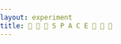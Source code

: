 ```yaml
---
layout: experiment
title: 📐 📐 📐 S P A C E 📐 📐 📐
---
```


<style>
	body {
	  margin: 0;
	  padding: 0;
	}
	
	#space {
	  position: fixed;
	  touch-action: none;
	}
</style>

<script src="https://cdnjs.cloudflare.com/ajax/libs/three.js/88/three.min.js"></script>

<script>	
	let container;
	let camera, scene, renderer;
	let uniforms;
	
	let loader=new THREE.TextureLoader();
	let texture;
	loader.setCrossOrigin("anonymous");
	loader.load(
	  'https://s3-us-west-2.amazonaws.com/s.cdpn.io/982762/noise.png',
	  function do_something_with_texture(tex) {
	    texture = tex;
	    texture.wrapS = THREE.RepeatWrapping;
	    texture.wrapT = THREE.RepeatWrapping;
	    texture.minFilter = THREE.LinearFilter;
	    init();
	    animate();
	  }
	);
	
	function init() {
	  container = document.getElementById( 'space' );
	
	  camera = new THREE.Camera();
	  camera.position.z = 1;
	
	  scene = new THREE.Scene();
	
	  var geometry = new THREE.PlaneBufferGeometry( 2, 2 );
	
	  uniforms = {
	    u_time: { type: "f", value: 1.0 },
	    u_resolution: { type: "v2", value: new THREE.Vector2() },
	    u_noise: { type: "t", value: texture },
	    u_mouse: { type: "v2", value: new THREE.Vector2() }
	  };
	
	  var material = new THREE.ShaderMaterial( {
	    uniforms: uniforms,
	    vertexShader: document.getElementById( 'vertexShader' ).textContent,
	    fragmentShader: document.getElementById( 'fragmentShader' ).textContent
	  } );
	  material.extensions.derivatives = true;
	
	  var mesh = new THREE.Mesh( geometry, material );
	  scene.add( mesh );
	
	  renderer = new THREE.WebGLRenderer();
	  renderer.setPixelRatio( 1 );
	
	  container.appendChild( renderer.domElement );
	
	  onWindowResize();
	  window.addEventListener( 'resize', onWindowResize, false );
	
	  document.addEventListener('pointermove', (e)=> {
	    let ratio = window.innerHeight / window.innerWidth;
	    uniforms.u_mouse.value.x = (e.pageX - window.innerWidth / 2) / window.innerWidth / ratio;
	    uniforms.u_mouse.value.y = (e.pageY - window.innerHeight / 2) / window.innerHeight * -1;
	    
	    e.preventDefault();
	  });
	}
	
	function onWindowResize( event ) {
	  renderer.setSize( window.innerWidth, window.innerHeight );
	  uniforms.u_resolution.value.x = renderer.domElement.width;
	  uniforms.u_resolution.value.y = renderer.domElement.height;
	}
	
	function animate(delta) {
	  requestAnimationFrame( animate );
	  render(delta);
	}
	
	function render(delta) {
	  uniforms.u_time.value = 1.2 + delta * 0.0003;
	  renderer.render( scene, camera );
	}
</script>

<script id="vertexShader" type="x-shader/x-vertex">
    void main() {
        gl_Position = vec4( position, 1.0 );
    }
</script>
<script id="fragmentShader" type="x-shader/x-fragment">
    uniform vec2 u_resolution;
    uniform float u_time;
    uniform vec2 u_mouse;
  
    #define PI 3.14159265359
    #define TAU 6.28318530718
  
    const int octaves = 2;
    const float seed = 43758.5453123;
    const float seed2 = 73156.8473192;
    // Epsilon value
    const float eps = 0.005;
  
    const vec3 ambientLight = 0.99 * vec3(1.0, 1.0, 1.0);
    const vec3 light1Pos = vec3(10., 5.0, -25.0);
    const vec3 light1Intensity = vec3(0.35);
    const vec3 light2Pos = vec3(-20., -25.0, 85.0);
    const vec3 light2Intensity = vec3(0.2);
  
    // movement variables
    vec3 movement = vec3(.0);

    // Gloable variables for the raymarching algorithm.
    const int maxIterations = 256;
    const int maxIterationsShad = 16;
    const float stepScale = .7;
    const float stopThreshold = 0.001;
  
  vec3 camera_position;
  
  
  mat4 rotationMatrix(vec3 axis, float angle)
  {
      axis = normalize(axis);
      float s = sin(angle);
      float c = cos(angle);
      float oc = 1.0 - c;

      return mat4(oc * axis.x * axis.x + c,           oc * axis.x * axis.y - axis.z * s,  oc * axis.z * axis.x + axis.y * s,  0.0,
                  oc * axis.x * axis.y + axis.z * s,  oc * axis.y * axis.y + c,           oc * axis.y * axis.z - axis.x * s,  0.0,
                  oc * axis.z * axis.x - axis.y * s,  oc * axis.y * axis.z + axis.x * s,  oc * axis.z * axis.z + c,           0.0,
                  0.0,                                0.0,                                0.0,                                1.0);
  }
  
  
  float length2( vec2 p )
  {
    return sqrt( p.x*p.x + p.y*p.y );
  }

  float length6( vec2 p )
  {
    p = p*p*p; p = p*p;
    return pow( p.x + p.y, 1.0/6.0 );
  }

  float length8( vec2 p )
  {
    p = p*p; p = p*p; p = p*p;
    return pow( p.x + p.y, 1.0/8.0 );
  }
  
  // smooth min
  // reference: http://iquilezles.org/www/articles/smin/smin.htm
  float smin(float a, float b, float k) {
      float res = exp(-k*a) + exp(-k*b);
      return -log(res)/k;
  }
  
  vec3 random3( vec3 p ) {
      return fract(sin(vec3(dot(p,vec3(127.1,311.7,319.8)),dot(p,vec3(269.5,183.3, 415.2)),dot(p,vec3(362.9,201.5,134.7))))*43758.5453);
  }
  vec2 random2( vec2 p ) {
      return fract(sin(vec2(dot(p,vec2(127.1,311.7)),dot(p,vec2(269.5,183.3))))*43758.5453);
  }
  
  // The world!
  float world_sdf(in vec3 p) {
    float world = 10.;
    
    p -= 1.;
    
    p = mod(p, 2.0) - 1.;
    
    float xyplane = length(p.xy) - .1;
    float xzplane = length(p.xz) - .1;
    float zyplane = length(p.zy) - .1;
    
    // Number of sides of your shape
    int N = 3;

    // Angle and radius from the current pixel
    float a = atan(p.x,p.y)+PI;
    float b = atan(p.z,p.y)+PI;
    float r = TAU/float(N);

    // Shaping function that modulate the distance
    float d = cos(floor(.5+a/r)*r-a)*length(p.xy);
    
    vec2 comp = vec2(d-(sin(u_time) * .2 + .2), p.z);
    
    return length(comp) - .05;
    
//     vec3 grid = floor(p);
//     vec2 rand = random2(grid.xy);
    
//     p = mod(p, 2.0) - 1.;
    
//     world = sdSphere(p, .5);
    
    return world;
  }
  
  // Fuck yeah, normals!
  vec3 calculate_normal(in vec3 p)
  {
    const vec3 small_step = vec3(0.0001, 0.0, 0.0);
    
    float gradient_x = world_sdf(vec3(p.x + eps, p.y, p.z)) - world_sdf(vec3(p.x - eps, p.y, p.z));
    float gradient_y = world_sdf(vec3(p.x, p.y + eps, p.z)) - world_sdf(vec3(p.x, p.y - eps, p.z));
    float gradient_z = world_sdf(vec3(p.x, p.y, p.z  + eps)) - world_sdf(vec3(p.x, p.y, p.z - eps));
    
    vec3 normal = vec3(gradient_x, gradient_y, gradient_z);

    return normalize(normal);
  }

  // Raymarching.
  float rayMarching( vec3 origin, vec3 dir, float start, float end, inout float field ) {
    
    float sceneDist = 1e4;
    float rayDepth = start;
    for ( int i = 0; i < maxIterations; i++ ) {
      sceneDist = world_sdf( origin + dir * rayDepth ); // Distance from the point along the ray to the nearest surface point in the scene.

      if (( sceneDist < stopThreshold ) || (rayDepth >= end)) {        
        break;
      }
      // We haven't hit anything, so increase the depth by a scaled factor of the minimum scene distance.
      rayDepth += sceneDist * stepScale;
    }
  
    if ( sceneDist >= stopThreshold ) rayDepth = end;
    else rayDepth += sceneDist;
      
    // We've used up our maximum iterations. Return the maximum distance.
    return rayDepth;
  }
  

  // Shadows
  // Reference at: http://www.iquilezles.org/www/articles/rmshadows/rmshadows.htm
  float softShadow(vec3 ro, vec3 lightPos, float start, float k){
    
      vec3 rd = lightPos - ro;
      float end = length(rd);

      float shade = 1.0;

      float dist = start;
      float stepDist = start;

      for (int i=0; i<maxIterationsShad; i++){
          float h = world_sdf(ro + rd*dist);
          shade = min(shade, k*h/dist);
          
          dist += min(h, stepDist*2.); // The best of both worlds... I think. 
          
          if (h<0.001 || dist > end) break; 
      }

      return min(max(shade, 0.) + 0.3, 1.0); 
  }

  // Based on original by IQ - optimized to remove a divide
  float calculateAO(vec3 p, vec3 n)
  {
     const float AO_SAMPLES = 5.0;
     float r = 0.0;
     float w = 1.0;
     for (float i=1.0; i<=AO_SAMPLES; i++)
     {
        float d0 = i * 0.15; // 1.0/AO_SAMPLES
        r += w * (d0 - world_sdf(p + n * d0));
        w *= 0.5;
     }
     return 1.0-clamp(r,0.0,1.0);
  }
  
  /**
   * Lighting
   * This stuff is way way better than the model I was using.
   * Courtesy Shane Warne
   * Reference: http://raymarching.com/
   * -------------------------------------
   * */
  
  // Lighting.
  vec3 lighting( vec3 sp, vec3 camPos, int reflectionPass, float dist, float field, vec3 rd) {
    
    // Start with black.
    vec3 sceneColor = vec3(0.0);

    vec3 objColor = vec3(.7);

    // Obtain the surface normal at the scene position "sp."
    vec3 surfNormal = calculate_normal(sp);

    // Lighting.

    // lp - Light position. Keeping it in the vacinity of the camera, but away from the objects in the scene.
    vec3 lp = camera_position + movement;
    // ld - Light direction.
    vec3 ld = lp-sp;
    // lcolor - Light color.
    vec3 lcolor = vec3(1.,0.97,0.92) * .8;
    
     // Light falloff (attenuation).
    float len = length( ld ); // Distance from the light to the surface point.
    ld /= len; // Normalizing the light-to-surface, aka light-direction, vector.
    // float lightAtten = min( 1.0 / ( 0.15*len*len ), 1.0 ); // Removed light attenuation for this because I want the fade to white
    
    float sceneLen = length(camPos - sp); // Distance of the camera to the surface point
    float sceneAtten = min( 1.0 / ( 0.015*sceneLen*sceneLen ), 1.0 ); // Keeps things between 0 and 1.   

    // Obtain the reflected vector at the scene position "sp."
    vec3 ref = reflect(-ld, surfNormal);
    
    float ao = 1.0; // Ambient occlusion.
    // ao = calculateAO(sp, surfNormal); // Ambient occlusion.

    float ambient = .5; //The object's ambient property.
    float specularPower = 200.; // The power of the specularity. Higher numbers can give the object a harder, shinier look.
    float diffuse = max( 0.0, dot(surfNormal, ld) ); //The object's diffuse value.
    float specular = max( 0.0, dot( ref, normalize(camPos-sp)) ); //The object's specular value.
    specular = pow(specular, specularPower); // Ramping up the specular value to the specular power for a bit of shininess.
    	
    // Bringing all the lighting components togethr to color the screen pixel.
    sceneColor += (objColor*(diffuse*0.8+ambient)+specular*0.5)*lcolor*1.3;
    sceneColor = mix(sceneColor, vec3(1.), 1.-sceneAtten*sceneAtten); // fog
    
    // float shadow = softShadow(sp, lp, .1, 1.);
    // sceneColor *= shadow + .8;
    
    return sceneColor;

  }

    void main() {
      
      // Setting up our screen coordinates.
      vec2 aspect = vec2(u_resolution.x/u_resolution.y, 1.0); //
      vec2 uv = (2.0*gl_FragCoord.xy/u_resolution.xy - 1.0)*aspect;
      
      // This just gives us a touch of fisheye
      // uv *= 1. + dot(uv, uv) * 0.4;
      
      // movement
      movement = vec3(0.);
      
      // The sin in here is to make it look like a walk.
      vec3 lookAt = vec3(-0., 0., 0.);  // This is the point you look towards, or at, if you prefer.
      camera_position = vec3(cos(u_time), 0., sin(u_time)); // This is the point you look from, or camera you look at the scene through. Whichever way you wish to look at it.
      
      lookAt += movement;
      // lookAt.z += sin(u_time / 10.) * .5;
      // lookAt.x += cos(u_time / 10.) * .5;
      camera_position += movement;
      
      vec3 forward = normalize(lookAt-camera_position); // Forward vector.
      vec3 right = normalize(vec3(forward.z, 0., -forward.x )); // Right vector... or is it left? Either way, so long as the correct-facing up-vector is produced.
      vec3 up = normalize(cross(forward,right)); // Cross product the two vectors above to get the up vector.

      // FOV - Field of view.
      float FOV = 0.4;

      // ro - Ray origin.
      vec3 ro = camera_position; 
      // rd - Ray direction.
      vec3 rd = normalize(forward + FOV*uv.x*right + FOV*uv.y*up);
      
      // Ray marching.
      const float clipNear = 0.0;
      const float clipFar = 16.0;
      float field = 0.;
      float dist = rayMarching(ro, rd, clipNear, clipFar, field );
      if ( dist >= clipFar ) {
        gl_FragColor = vec4(vec3(1.), 1.0);
        return;
      }

      // sp - Surface position. If we've made it this far, we've hit something.
      vec3 sp = ro + rd*dist;

      // Light the pixel that corresponds to the surface position. The last entry indicates that it's not a reflection pass
      // which we're not up to yet.
      vec3 sceneColor = lighting( sp, camera_position, 0, dist, field, rd);

      // Clamping the lit pixel, then put it on the screen.
      gl_FragColor = vec4(clamp(sceneColor, 0.0, 1.0), 1.0);


    }
</script>


<div id="space" touch-action="none"></div>